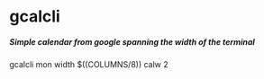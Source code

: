# gcalcli

##### Simple calendar from google spanning the width of the terminal

   gcalcli  mon width $((COLUMNS/8)) calw 2
